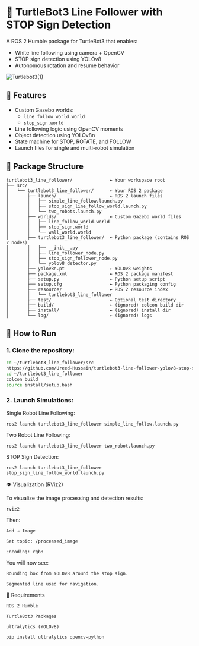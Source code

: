 # 🐢 TurtleBot3 Line Follower with STOP Sign Detection

A ROS 2 Humble package for TurtleBot3 that enables:
- White line following using camera + OpenCV
- STOP sign detection using YOLOv8
- Autonomous rotation and resume behavior



![Turtlebot3(1)](https://github.com/user-attachments/assets/9edccc80-8bd8-42a0-8250-c656bd06ff87)



## 🧠 Features

- Custom Gazebo worlds:
  - `line_follow_world.world`
  - `stop_sign.world`
- Line following logic using OpenCV moments
- Object detection using YOLOv8n
- State machine for STOP, ROTATE, and FOLLOW
- Launch files for single and multi-robot simulation

## 📂 Package Structure
```
turtlebot3_line_follower/              ← Your workspace root
├── src/
│   └── turtlebot3_line_follower/      ← Your ROS 2 package
│       ├── launch/                    ← ROS 2 launch files
│       │   ├── simple_line_follow.launch.py
│       │   ├── stop_sign_line_follow_world.launch.py
│       │   └── two_robots.launch.py
│       ├── worlds/                    ← Custom Gazebo world files
│       │   ├── line_follow_world.world
│       │   ├── stop_sign.world
│       │   └── wall_world.world
│       ├── turtlebot3_line_follower/  ← Python package (contains ROS 2 nodes)
│       │   ├── __init__.py
│       │   ├── line_follower_node.py
│       │   ├── stop_sign_follower_node.py
│       │   └── yolov8_detector.py
│       ├── yolov8n.pt                 ← YOLOv8 weights
│       ├── package.xml                ← ROS 2 package manifest
│       ├── setup.py                   ← Python setup script
│       ├── setup.cfg                  ← Python packaging config
│       ├── resource/                  ← ROS 2 resource index
│       │   └── turtlebot3_line_follower
│       ├── test/                      ← Optional test directory
│       ├── build/                     ← (ignored) colcon build dir
│       ├── install/                   ← (ignored) install dir
│       └── log/                       ← (ignored) logs

```

## 🚀 How to Run

### 1. Clone the repository:

```bash
cd ~/turtlebot3_line_follower/src
https://github.com/Ureed-Hussain/turtlebot3-line-follower-yolov8-stop-sign.git
cd ~/turtlebot3_line_follower
colcon build
source install/setup.bash
```
### 2. Launch Simulations:

Single Robot Line Following:
```
ros2 launch turtlebot3_line_follower simple_line_follow.launch.py
```
Two Robot Line Following:
```
ros2 launch turtlebot3_line_follower two_robot.launch.py
```
STOP Sign Detection:
```
ros2 launch turtlebot3_line_follower stop_sign_line_follow_world.launch.py
```

👁️ Visualization (RViz2)

To visualize the image processing and detection results:
```
rviz2
```
Then:

    Add → Image

    Set topic: /processed_image

    Encoding: rgb8

You will now see:

    Bounding box from YOLOv8 around the stop sign.

    Segmented line used for navigation.

🧠 Requirements

    ROS 2 Humble

    TurtleBot3 Packages

    ultralytics (YOLOv8)
```
pip install ultralytics opencv-python
```



